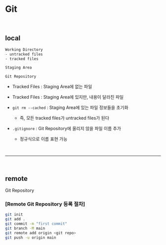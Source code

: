 # Git

<br>

## local

```bash
Working Directory
- untracked files
- tracked files

Staging Area

Git Repository

```

* Tracked Files : Staging Area에 없는 파일

* Tracked Files : Staging Area에 있지만, 내용이 달라진 파일

* `git rm --cached` : Staging Area에 있는 파일 정보들을 초기화
  * 즉, 모든 tracked files가 untracked files가 된다

* `.gitignore` : Git Repository에 올리지 않을 파일 이름 추가
  * 정규식으로 이름 표현 가능

<br>
<hr>
<br>

## remote

Git Repository

### [Remote Git Repository 등록 절차]
```bash
git init 
git add . 
git commit -m "first commit" 
git branch -M main 
git remote add origin <git repo> 
git push -u origin main
```
